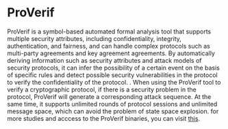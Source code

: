 # ProVerif
 ProVerif is a symbol-based automated formal analysis tool that supports multiple security attributes, including confidentiality, integrity, authentication, and fairness, and can handle complex protocols such as multi-party agreements and key agreement agreements. By automatically deriving information such as security attributes and attack models of security protocols, it can infer the possibility of a certain event on the basis of specific rules and detect possible security vulnerabilities in the protocol to verify the confidentiality of the protocol. . When using the  ProVerif tool to verify a cryptographic protocol, if there is a security problem in the protocol,  ProVerif will generate a corresponding attack sequence. At the same time, it supports unlimited rounds of protocol sessions and unlimited message space, which can avoid the problem of state space explosion. for more studies and acccess to the ProVerif binaries, you can visit [this](https://prosecco.gforge.inria.fr/personal/bblanche/proverif/).
